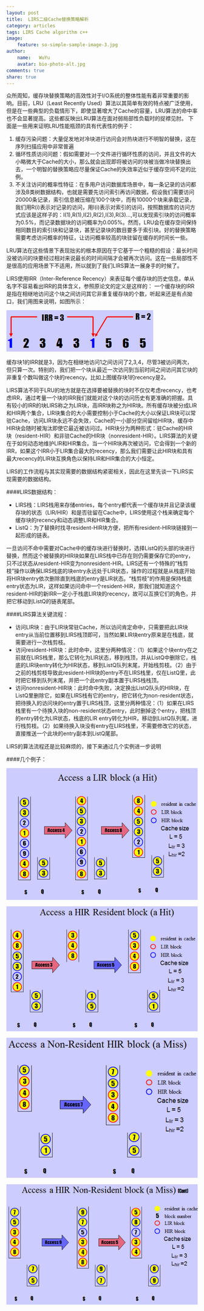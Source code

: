 ```yaml
---
layout: post
title:  LIRS二级Cache替换策略解析
category: articles
tags: LIRS Cache algorithm c++
image:
    feature: so-simple-sample-image-3.jpg
author:
    name:   WuYu
    avatar: bio-photo-alt.jpg
comments: true
share: true
---
```


众所周知，缓存块替换策略的高效性对于I/O系统的整体性能有着非常重要的影响。目前，LRU（Least Recently Used）算法以其简单有效的特点被广泛使用，但是在一些典型的负载情形下，即使显著增大了Cache的容量，LRU算法的命中率也不会显著提高。这些都反映出LRU算法在面对弱局部性负载时的捉襟见肘。
下面是一些用来证明LRU性能瓶颈的具有代表性的例子：

1. 缓存污染问题：大量促发地对冷块进行访问会对热块进行不明智的替换，这在序列扫描应用中非常普遍
2. 循环性质访问问题：假如需要对一个文件进行循环性质的访问，并且文件的大小略微大于Cache的大小，那么就会出现即将被访问的块被当做冷块替换出去，一个明智的替换策略应尽量保证Cache的失效率近似于缓存空间不足的比例。
3. 不关注访问的概率性特征：在多用户访问数据库场景中，每一条记录的访问都涉及B类树数据结构，也就是需要先访问索引再访问数据，假设我们需要访问20000条记录，索引信息被压缩在100个块中，而有10000个块来承载记录，我们用R(i)表示对记录的访问，用I(i)表示对索引的访问，按照数据库的访问方式应该是这样子的：I(1),R(1),I(2),R(2),I(3),R(3)...,可以发现索引块的访问概率为0.5%，而记录数据块的访问概率为0.005%。然而，LRU会在缓存空间保持相同数目的索引块和记录块，甚至记录块的数目要多于索引块。好的替换策略需要考虑访问概率的特征，让访问概率较高的块驻留在缓存的时间长一些。

LRU算法在这些情景下表现拙劣的根本原因在于它基于一个粗糙的假设：最长时间没被访问的块要经过相对来说最长的时间间隔才会被再次访问。这在一些局部性不是很高的应用场景下不适用，所以就到了我们LIRS算法一展身手的时候了。

LIRS使用IRR（Inter-Reference Recency）来表征每个缓存块的历史信息，单从名字不容易看出IRR的具体含义，参照原论文的定义是这样的：
一个缓存块的IRR是指在相继地访问这个块之间访问其它非重复缓存块的个数，听起来还是有点拗口，我们用图来说明，如图所示：

![](/images/LIRS1.png)

缓存块1的IRR就是3，因为在相继地访问1之间访问了2,3,4，尽管3被访问两次，但只算一次。特别的，我们把一个块从最近一次访问到当前时间之间访问其它块的非重复个数叫做这个块的recency。比如上图缓存块1的recency是2。

LIRS算法不同于LRU的地方就是在选择要被替换的块时不仅仅考虑recency，也考虑IRR，通过考量一个块的IRR我们就能对这个块的访问历史有更准确的把握。具有较小的IRR的块LIRS称之为LIR块，高IRR块称之为HIR块。所有缓存块被分成LIR和HIR两个集合，LIR块集合的大小需要控制小于Cache的大小以保证LIR块可以常驻Cache，访问LIR块永远不会失效，Cache的一小部分空间留给HIR块，缓存中HIR块会随时被淘汰即使它最近被访问过。HIR块分为两种形式：驻Cache的HIR块（resident-HIR）和非驻Cache的HIR块（nonresident-HIR）。LIRS算法的关键在于如何动态地维护LIR和HIR集合。当一个HIR块再次被访问，它会得到一个新的IRR，如果这个IRR小于LIR集合最大的recency，那么我们需要让此HIR块和具有最大recency的LIR块互换角色以保持LIR和HIR集合的大小恒定。

LIRS的工作流程与其实现需要的数据结构紧密相关，因此在这里先谈一下LIRS实现需要的数据结构。

####LIRS数据结构：

* LIRS栈：LIRS栈用来存储entries，每个entry都代表一个缓存块并且记录该缓存块的状态（LIR/HIR）和是否驻留在Cache中，LIRS使用这个栈来确定每个缓存块的recency和动态调整LIR和HIR集合。
* ListQ：为了替换时找寻resident-HIR块方便，把所有resident-HIR块链接到一起形成的链表。

一旦访问不命中需要对Cache中的缓存块进行替换时，选择ListQ的头部的块进行替换，然而这个被替换的HIR块如果在LIRS栈中已存在则仍需要保存它的entry，只不过状态从resident-HIR变为nonresident-HIR。LIRS还有一个特殊的“栈剪枝”操作以确保LIRS栈底的块entry永远处于LIR状态，操作的过程就是从栈底开始将HIR块entry依次删除直到栈底的entry是LIR状态。“栈剪枝”的作用是保持栈底entry状态为LIR，这样如果访问命中一个resident-HIR，那我们就知道这个resident-HIR的新IRR一定小于栈底LIR块的recency，故可以互换它们的角色，并把它移动到ListQ的链表尾部。

####LIRS算法关键流程：

* 访问LIR块：由于LIR块常驻Cache，所以访问肯定命中，只需要把此LIR块entry从当前位置移到LIRS栈顶即可，当然如果LIR块entry原来是在栈底，就需要进行一次栈剪枝。
* 访问resident-HIR块：此时命中，这里分两种情况：（1）如果这个块entry在之前就在LIRS栈里，那么它转化为LIR状态，移到栈顶，并从ListQ中删除它，栈底的LIR块entry转化为HIR状态，移到ListQ队列末尾，开始栈剪枝。（2）由于之前的栈剪枝导致此resident-HIR块的entry不在LIRS栈里，仅在ListQ里，此时把它移到队列末尾，并把一个此entry副本置于LIRS栈栈顶。
* 访问nonresident-HIR块：此时命中失败，决定换出ListQ队头的HIR块，在ListQ里删除它，如果在LIRS栈有它的entry，把它转化为non-resident状态，把待换入的访问块的entry置于LIRS栈顶，这里分两种情况：（1）如果在LIRS栈里有一个待换入块的non-resident状态entry，此时删掉这个entry，把栈顶的entry转化为LIR状态，栈底的LIR entry转化为HIR，移动到ListQ队列尾，进行栈剪枝。（2）如果待换入块没有entry在LIRS栈里，不需要修改它的状态，直接推送一个此块的entry副本到ListQ尾部。

LIRS的算法流程还是比较麻烦的，接下来通过几个实例进一步说明

####几个例子：

![](/images/LIRS2.png)

![](/images/LIRS3.png)

![](/images/LIRS4.png)

![](/images/LIRS5.png)
